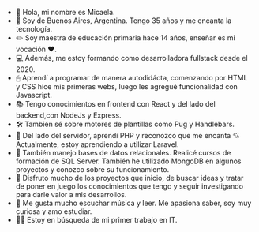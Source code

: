 - 👋 Hola, mi nombre es Micaela.
- 👀 Soy de Buenos Aires, Argentina. Tengo 35 años y me encanta la tecnología. 
- ✏️ Soy maestra de educación primaria hace 14 años, enseñar es mi vocación ❤️.  
- 💻 Además, me estoy formando como desarrolladora fullstack desde el 2020.
- 🖱 Aprendí a programar de manera autodidácta, comenzando por HTML y CSS hice mis primeras webs, luego les agregué funcionalidad con Javascript.  
- 📚 Tengo conocimientos en frontend con React y del lado del backend,con NodeJs y Express. 
- 🛠 También sé sobre motores de plantillas como Pug y Handlebars.  
- 🐘 Del lado del servidor, aprendí PHP y reconozco que me encanta 💘 Actualmente, estoy aprendiendo a utilizar Laravel. 
- 💾 También manejo bases de datos relacionales. Realicé cursos de formación de SQL Server. También he utilizado MongoDB en algunos proyectos y conozco sobre        su funcionamiento. 
- 📣 Disfruto mucho de los proyectos que inicio, de buscar ideas y tratar de poner en juego los conocimientos que tengo y seguir investigando para darle valor      a mis desarrollos.
- 🎵 Me gusta mucho escuchar música y leer. Me apasiona saber, soy muy curiosa y amo estudiar. 
- 🙋‍♀️ Estoy en búsqueda de mi primer trabajo en IT. 





<!---
micamingrone/micamingrone is a ✨ special ✨ repository because its `README.md` (this file) appears on your GitHub profile.
You can click the Preview link to take a look at your changes.
--->
